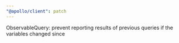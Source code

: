 ```yaml
---
"@apollo/client": patch
---
```


ObservableQuery: prevent reporting results of previous queries if the variables changed since
